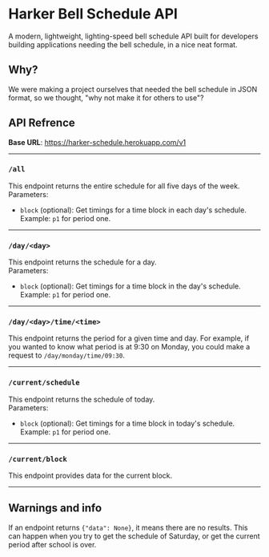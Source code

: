 # Harker Bell Schedule API
A modern, lightweight, lighting-speed bell schedule API built for developers building applications needing the bell schedule, in a nice neat format.

## Why?
We were making a project ourselves that needed the bell schedule in JSON format, so we thought, "why not make it for others to use"?

## API Refrence

**Base URL**: https://harker-schedule.herokuapp.com/v1

---------------

### `/all`
This endpoint returns the entire schedule for all five days of the week. \
Parameters:
* `block` (optional): Get timings for a time block in each day's schedule. Example: `p1` for period one.

---------------

### `/day/<day>`
This endpoint returns the schedule for a day. \
Parameters: 
* `block` (optional): Get timings for a time block in the day's schedule. Example: `p1` for period one.

---------------

### `/day/<day>/time/<time>`
This endpoint returns the period for a given time and day. For example, if you wanted to know what period is at 9:30 on Monday, you could make a request to `/day/monday/time/09:30`.

---------------

### `/current/schedule`
This endpoint returns the schedule of today. \
Parameters: 
* `block` (optional): Get timings for a time block in today's schedule. Example: `p1` for period one.

---------------

### `/current/block`
This endpoint provides data for the current block. 

---------------

## Warnings and info

If an endpoint returns `{"data": None}`, it means there are no results. This can happen when you try to get the schedule of Saturday, or get the current period after school is over.
